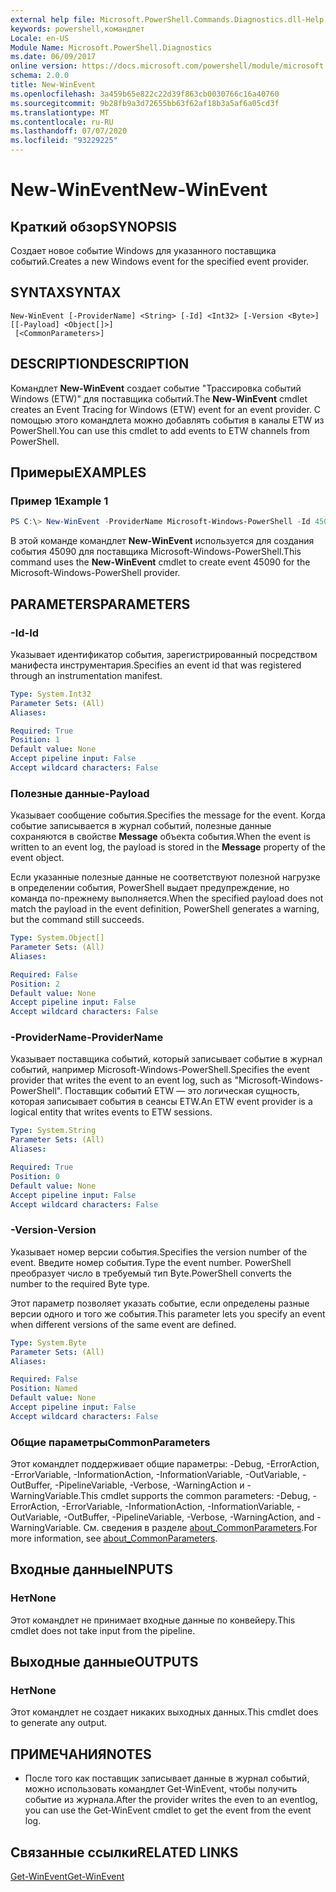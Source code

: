 ```yaml
---
external help file: Microsoft.PowerShell.Commands.Diagnostics.dll-Help.xml
keywords: powershell,командлет
Locale: en-US
Module Name: Microsoft.PowerShell.Diagnostics
ms.date: 06/09/2017
online version: https://docs.microsoft.com/powershell/module/microsoft.powershell.diagnostics/new-winevent?view=powershell-6&WT.mc_id=ps-gethelp
schema: 2.0.0
title: New-WinEvent
ms.openlocfilehash: 3a459b65e822c22d39f863cb0030766c16a40760
ms.sourcegitcommit: 9b28fb9a3d72655bb63f62af18b3a5af6a05cd3f
ms.translationtype: MT
ms.contentlocale: ru-RU
ms.lasthandoff: 07/07/2020
ms.locfileid: "93229225"
---
```

# <span data-ttu-id="707ab-103">New-WinEvent</span><span class="sxs-lookup"><span data-stu-id="707ab-103">New-WinEvent</span></span>

## <span data-ttu-id="707ab-104">Краткий обзор</span><span class="sxs-lookup"><span data-stu-id="707ab-104">SYNOPSIS</span></span>
<span data-ttu-id="707ab-105">Создает новое событие Windows для указанного поставщика событий.</span><span class="sxs-lookup"><span data-stu-id="707ab-105">Creates a new Windows event for the specified event provider.</span></span>

## <span data-ttu-id="707ab-106">SYNTAX</span><span class="sxs-lookup"><span data-stu-id="707ab-106">SYNTAX</span></span>

```
New-WinEvent [-ProviderName] <String> [-Id] <Int32> [-Version <Byte>] [[-Payload] <Object[]>]
 [<CommonParameters>]
```

## <span data-ttu-id="707ab-107">DESCRIPTION</span><span class="sxs-lookup"><span data-stu-id="707ab-107">DESCRIPTION</span></span>

<span data-ttu-id="707ab-108">Командлет **New-WinEvent** создает событие "Трассировка событий Windows (ETW)" для поставщика событий.</span><span class="sxs-lookup"><span data-stu-id="707ab-108">The **New-WinEvent** cmdlet creates an Event Tracing for Windows (ETW) event for an event provider.</span></span>
<span data-ttu-id="707ab-109">С помощью этого командлета можно добавлять события в каналы ETW из PowerShell.</span><span class="sxs-lookup"><span data-stu-id="707ab-109">You can use this cmdlet to add events to ETW channels from PowerShell.</span></span>

## <span data-ttu-id="707ab-110">Примеры</span><span class="sxs-lookup"><span data-stu-id="707ab-110">EXAMPLES</span></span>

### <span data-ttu-id="707ab-111">Пример 1</span><span class="sxs-lookup"><span data-stu-id="707ab-111">Example 1</span></span>

```powershell
PS C:\> New-WinEvent -ProviderName Microsoft-Windows-PowerShell -Id 45090 -Payload @("Workflow", "Running")
```

<span data-ttu-id="707ab-112">В этой команде командлет **New-WinEvent** используется для создания события 45090 для поставщика Microsoft-Windows-PowerShell.</span><span class="sxs-lookup"><span data-stu-id="707ab-112">This command uses the **New-WinEvent** cmdlet to create event 45090 for the Microsoft-Windows-PowerShell provider.</span></span>

## <span data-ttu-id="707ab-113">PARAMETERS</span><span class="sxs-lookup"><span data-stu-id="707ab-113">PARAMETERS</span></span>

### <span data-ttu-id="707ab-114">-Id</span><span class="sxs-lookup"><span data-stu-id="707ab-114">-Id</span></span>

<span data-ttu-id="707ab-115">Указывает идентификатор события, зарегистрированный посредством манифеста инструментария.</span><span class="sxs-lookup"><span data-stu-id="707ab-115">Specifies an event id that was registered through an instrumentation manifest.</span></span>

```yaml
Type: System.Int32
Parameter Sets: (All)
Aliases:

Required: True
Position: 1
Default value: None
Accept pipeline input: False
Accept wildcard characters: False
```

### <span data-ttu-id="707ab-116">Полезные данные</span><span class="sxs-lookup"><span data-stu-id="707ab-116">-Payload</span></span>

<span data-ttu-id="707ab-117">Указывает сообщение события.</span><span class="sxs-lookup"><span data-stu-id="707ab-117">Specifies the message for the event.</span></span> <span data-ttu-id="707ab-118">Когда событие записывается в журнал событий, полезные данные сохраняются в свойстве **Message** объекта события.</span><span class="sxs-lookup"><span data-stu-id="707ab-118">When the event is written to an event log, the payload is stored in the **Message** property of the event object.</span></span>

<span data-ttu-id="707ab-119">Если указанные полезные данные не соответствуют полезной нагрузке в определении события, PowerShell выдает предупреждение, но команда по-прежнему выполняется.</span><span class="sxs-lookup"><span data-stu-id="707ab-119">When the specified payload does not match the payload in the event definition, PowerShell generates a warning, but the command still succeeds.</span></span>

```yaml
Type: System.Object[]
Parameter Sets: (All)
Aliases:

Required: False
Position: 2
Default value: None
Accept pipeline input: False
Accept wildcard characters: False
```

### <span data-ttu-id="707ab-120">-ProviderName</span><span class="sxs-lookup"><span data-stu-id="707ab-120">-ProviderName</span></span>

<span data-ttu-id="707ab-121">Указывает поставщика событий, который записывает событие в журнал событий, например Microsoft-Windows-PowerShell.</span><span class="sxs-lookup"><span data-stu-id="707ab-121">Specifies the event provider that writes the event to an event log, such as "Microsoft-Windows-PowerShell".</span></span> <span data-ttu-id="707ab-122">Поставщик событий ETW — это логическая сущность, которая записывает события в сеансы ETW.</span><span class="sxs-lookup"><span data-stu-id="707ab-122">An ETW event provider is a logical entity that writes events to ETW sessions.</span></span>

```yaml
Type: System.String
Parameter Sets: (All)
Aliases:

Required: True
Position: 0
Default value: None
Accept pipeline input: False
Accept wildcard characters: False
```

### <span data-ttu-id="707ab-123">-Version</span><span class="sxs-lookup"><span data-stu-id="707ab-123">-Version</span></span>

<span data-ttu-id="707ab-124">Указывает номер версии события.</span><span class="sxs-lookup"><span data-stu-id="707ab-124">Specifies the version number of the event.</span></span> <span data-ttu-id="707ab-125">Введите номер события.</span><span class="sxs-lookup"><span data-stu-id="707ab-125">Type the event number.</span></span> <span data-ttu-id="707ab-126">PowerShell преобразует число в требуемый тип Byte.</span><span class="sxs-lookup"><span data-stu-id="707ab-126">PowerShell converts the number to the required Byte type.</span></span>

<span data-ttu-id="707ab-127">Этот параметр позволяет указать событие, если определены разные версии одного и того же события.</span><span class="sxs-lookup"><span data-stu-id="707ab-127">This parameter lets you specify an event when different versions of the same event are defined.</span></span>

```yaml
Type: System.Byte
Parameter Sets: (All)
Aliases:

Required: False
Position: Named
Default value: None
Accept pipeline input: False
Accept wildcard characters: False
```

### <span data-ttu-id="707ab-128">Общие параметры</span><span class="sxs-lookup"><span data-stu-id="707ab-128">CommonParameters</span></span>

<span data-ttu-id="707ab-129">Этот командлет поддерживает общие параметры: -Debug, -ErrorAction, -ErrorVariable, -InformationAction, -InformationVariable, -OutVariable, -OutBuffer, -PipelineVariable, -Verbose, -WarningAction и -WarningVariable.</span><span class="sxs-lookup"><span data-stu-id="707ab-129">This cmdlet supports the common parameters: -Debug, -ErrorAction, -ErrorVariable, -InformationAction, -InformationVariable, -OutVariable, -OutBuffer, -PipelineVariable, -Verbose, -WarningAction, and -WarningVariable.</span></span> <span data-ttu-id="707ab-130">См. сведения в разделе [about_CommonParameters](https://go.microsoft.com/fwlink/?LinkID=113216).</span><span class="sxs-lookup"><span data-stu-id="707ab-130">For more information, see [about_CommonParameters](https://go.microsoft.com/fwlink/?LinkID=113216).</span></span>

## <span data-ttu-id="707ab-131">Входные данные</span><span class="sxs-lookup"><span data-stu-id="707ab-131">INPUTS</span></span>

### <span data-ttu-id="707ab-132">Нет</span><span class="sxs-lookup"><span data-stu-id="707ab-132">None</span></span>

<span data-ttu-id="707ab-133">Этот командлет не принимает входные данные по конвейеру.</span><span class="sxs-lookup"><span data-stu-id="707ab-133">This cmdlet does not take input from the pipeline.</span></span>

## <span data-ttu-id="707ab-134">Выходные данные</span><span class="sxs-lookup"><span data-stu-id="707ab-134">OUTPUTS</span></span>

### <span data-ttu-id="707ab-135">Нет</span><span class="sxs-lookup"><span data-stu-id="707ab-135">None</span></span>

<span data-ttu-id="707ab-136">Этот командлет не создает никаких выходных данных.</span><span class="sxs-lookup"><span data-stu-id="707ab-136">This cmdlet does to generate any output.</span></span>

## <span data-ttu-id="707ab-137">ПРИМЕЧАНИЯ</span><span class="sxs-lookup"><span data-stu-id="707ab-137">NOTES</span></span>

* <span data-ttu-id="707ab-138">После того как поставщик записывает данные в журнал событий, можно использовать командлет Get-WinEvent, чтобы получить событие из журнала.</span><span class="sxs-lookup"><span data-stu-id="707ab-138">After the provider writes the even to an eventlog, you can use the Get-WinEvent cmdlet to get the event from the event log.</span></span>

## <span data-ttu-id="707ab-139">Связанные ссылки</span><span class="sxs-lookup"><span data-stu-id="707ab-139">RELATED LINKS</span></span>

[<span data-ttu-id="707ab-140">Get-WinEvent</span><span class="sxs-lookup"><span data-stu-id="707ab-140">Get-WinEvent</span></span>](Get-WinEvent.md)
